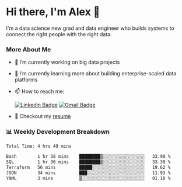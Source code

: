 # Hi there, I'm Alex  👋

I'm a data science new grad and data engineer who builds systems to connect the right people with the right data. 

### More About Me

- 🔭 I’m currently working on big data projects
- 🌱 I’m currently learning more about building enterprise-scaled data platforms
- 📫 How to reach me:

  [![Linkedin Badge](https://img.shields.io/badge/LinkedIn-0077B5?style=for-the-badge&logo=linkedin&logoColor=white)](https://www.linkedin.com/in/alex-chen-112523chen/) [![Gmail Badge](https://img.shields.io/badge/Gmail-D14836?style=for-the-badge&logo=gmail&logoColor=white)](mailto:itsalexchen@gmail.com)
- 📝 Checkout my [resume](https://itsalexchen.vercel.app/AlexChenResume.pdf)



### 📊 Weekly Development Breakdown
<!--START_SECTION:waka-->

```txt
Total Time: 4 hrs 49 mins

Bash        1 hr 38 mins    ████████▒░░░░░░░░░░░░░░░░   33.90 %
SQL         1 hr 36 mins    ████████▒░░░░░░░░░░░░░░░░   33.30 %
Terraform   56 mins         █████░░░░░░░░░░░░░░░░░░░░   19.62 %
JSON        34 mins         ███░░░░░░░░░░░░░░░░░░░░░░   11.93 %
YAML        3 mins          ▒░░░░░░░░░░░░░░░░░░░░░░░░   01.18 %
```

<!--END_SECTION:waka-->
